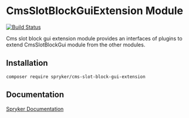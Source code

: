 # CmsSlotBlockGuiExtension Module
[![Build Status](https://travis-ci.org/spryker/cms-slot-block-gui-extension.svg)](https://travis-ci.org/spryker/cms-slot-block-gui-extension)

Cms slot block gui extension module provides an interfaces of plugins to extend CmsSlotBlockGui module from the other modules.

## Installation

```
composer require spryker/cms-slot-block-gui-extension
```

## Documentation

[Spryker Documentation](https://academy.spryker.com/developing_with_spryker/module_guide/modules.html)
